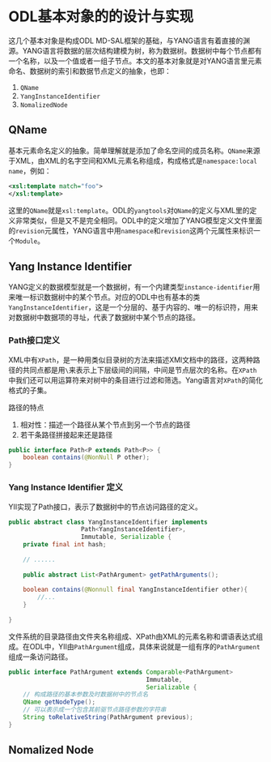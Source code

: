 # ODL基本对象的的设计与实现
这几个基本对象是构成ODL MD-SAL框架的基础，与YANG语言有着直接的渊源。YANG语言将数据的层次结构建模为树，称为数据树。数据树中每个节点都有一个名称，以及一个值或者一组子节点。本文的基本对象就是对YANG语言里元素命名、数据树的索引和数据节点定义的抽象，也即：
1. `QName`
2. `YangInstanceIdentifier`
3. `NomalizedNode`

## QName
基本元素命名定义的抽象。简单理解就是添加了命名空间的成员名称。`QName`来源于XML，由XML的名字空间和XML元素名称组成，构成格式是`namespace:local name`，例如：

```xml
<xsl:template match="foo">
</xsl:template>
```

这里的`QName`就是`xsl:template`。ODL的`yangtools`对`QName`的定义与XML里的定义非常类似，但是又不是完全相同。ODL中的定义增加了YANG模型定义文件里面的`revision`元属性，YANG语言中用`namespace`和`revision`这两个元属性来标识一个`Module`。

## Yang Instance Identifier
YANG定义的数据模型就是一个数据树，有一个内建类型`instance-identifier`用来唯一标识数据树中的某个节点。对应的ODL中也有基本的类`YangInstanceIdentifier`，这是一个分层的、基于内容的、唯一的标识符，用来对数据树中数据项的寻址，代表了数据树中某个节点的路径。

### Path接口定义
XML中有`XPath`，是一种用类似目录树的方法来描述XMl文档中的路径，这两种路径的共同点都是用`\`来表示上下层级间的间隔，中间是节点层次的名称。在`XPath`中我们还可以用运算符来对树中的条目进行过滤和筛选。Yang语言对`XPath`的简化格式的子集。

路径的特点
1. 相对性：描述一个路径从某个节点到另一个节点的路径
2. 若干条路径拼接起来还是路径

```java
public interface Path<P extends Path<P>> { 
	boolean contains(@NonNull P other); 
}
```

### Yang Instance Identifier 定义
YII实现了Path接口，表示了数据树中的节点访问路径的定义。

```java
public abstract class YangInstanceIdentifier implements 
					Path<YangInstanceIdentifier>, 
					Immutable, Serializable { 
	private final int hash; 
	
	// ...... 
	
	public abstract List<PathArgument> getPathArguments(); 
	
	boolean contains(@Nonnull final YangInstanceIdentifier other){
		//...
	}
	
}
```

文件系统的目录路径由文件夹名称组成、XPath由XML的元素名称和谓语表达式组成。在ODL中，YII由`PathArgument`组成，具体来说就是一组有序的`PathArgument`组成一条访问路径。

```java
public interface PathArgument extends Comparable<PathArgument>
									  Immutable, 
									  Serializable { 
	// 构成路径的基本参数及时数据树中的节点名
	QName getNodeType(); 
	// 可以表示成一个包含其前驱节点路径参数的字符串
	String toRelativeString(PathArgument previous); 
}
```

## Nomalized Node

